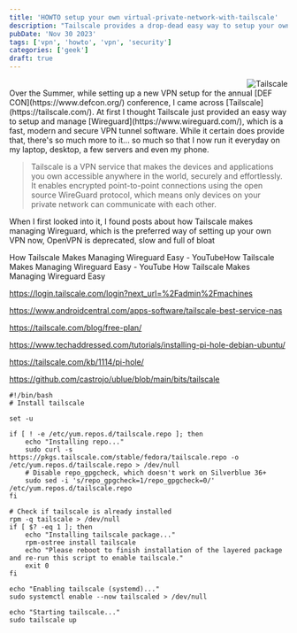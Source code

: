 ```yaml
---
title: 'HOWTO setup your own virtual-private-network-with-tailscale'
description: "Tailscale provides a drop-dead easy way to setup your own virtual private network with wireguard"
pubDate: 'Nov 30 2023'
tags: ['vpn', 'howto', 'vpn', 'security']
categories: ['geek'] 
draft: true
---
```

<div align="right"><img src="2023/tailscale-logo.png" alt="Tailscale"></div>
Over the Summer, while setting up a new VPN setup for the annual [DEF CON](https://www.defcon.org/) conference, I came across [Tailscale](https://tailscale.com/). At first I thought Tailscale just provided an easy way to setup and manage [Wireguard](https://www.wireguard.com/), which is a fast, modern and secure VPN tunnel software. While it certain does provide that, there's so much more to it... so much so that I now run it everyday on my laptop, desktop, a few servers and even my phone. 






> Tailscale is a VPN service that makes the devices and applications you own accessible anywhere in the world, securely and effortlessly. It enables encrypted point-to-point connections using the open source WireGuard protocol, which means only devices on your private network can communicate with each other.




When I first looked into it, I found posts about how Tailscale makes managing Wireguard, which is the preferred way of setting up your own VPN now, OpenVPN is deprecated, slow and full of bloat



How Tailscale Makes Managing Wireguard Easy - YouTubeHow Tailscale Makes Managing Wireguard Easy - YouTube
How Tailscale Makes Managing Wireguard Easy



https://login.tailscale.com/login?next_url=%2Fadmin%2Fmachines

https://www.androidcentral.com/apps-software/tailscale-best-service-nas

https://tailscale.com/blog/free-plan/


https://www.techaddressed.com/tutorials/installing-pi-hole-debian-ubuntu/

https://tailscale.com/kb/1114/pi-hole/

https://github.com/castrojo/ublue/blob/main/bits/tailscale

```
#!/bin/bash
# Install tailscale

set -u

if [ ! -e /etc/yum.repos.d/tailscale.repo ]; then
    echo "Installing repo..."
    sudo curl -s https://pkgs.tailscale.com/stable/fedora/tailscale.repo -o /etc/yum.repos.d/tailscale.repo > /dev/null
    # Disable repo_gpgcheck, which doesn't work on Silverblue 36+
    sudo sed -i 's/repo_gpgcheck=1/repo_gpgcheck=0/' /etc/yum.repos.d/tailscale.repo
fi

# Check if tailscale is already installed
rpm -q tailscale > /dev/null
if [ $? -eq 1 ]; then
    echo "Installing tailscale package..."
    rpm-ostree install tailscale
    echo "Please reboot to finish installation of the layered package and re-run this script to enable tailscale."
    exit 0
fi

echo "Enabling tailscale (systemd)..."
sudo systemctl enable --now tailscaled > /dev/null

echo "Starting tailscale..."
sudo tailscale up
```
